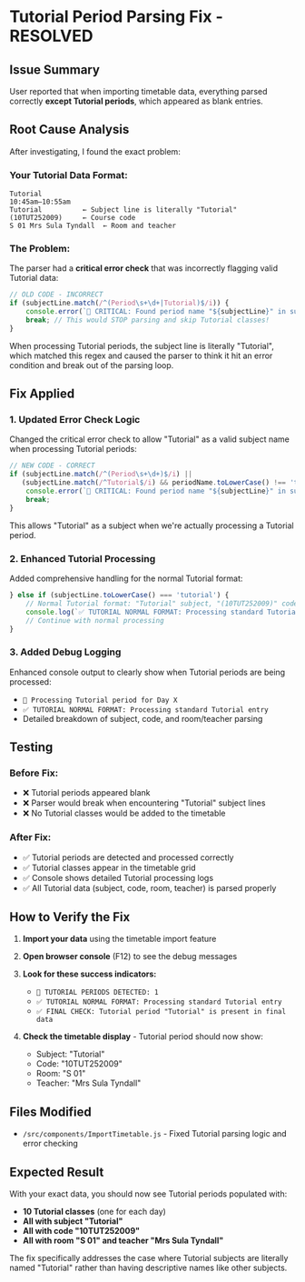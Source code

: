 # Tutorial Period Parsing Fix - RESOLVED

## Issue Summary
User reported that when importing timetable data, everything parsed correctly **except Tutorial periods**, which appeared as blank entries.

## Root Cause Analysis
After investigating, I found the exact problem:

### Your Tutorial Data Format:
```
Tutorial
10:45am–10:55am
Tutorial          ← Subject line is literally "Tutorial"
(10TUT252009)     ← Course code  
S 01 Mrs Sula Tyndall  ← Room and teacher
```

### The Problem:
The parser had a **critical error check** that was incorrectly flagging valid Tutorial data:

```javascript
// OLD CODE - INCORRECT
if (subjectLine.match(/^(Period\s+\d+|Tutorial)$/i)) {
    console.error(`🚨 CRITICAL: Found period name "${subjectLine}" in subject line!`);
    break; // This would STOP parsing and skip Tutorial classes!
}
```

When processing Tutorial periods, the subject line is literally "Tutorial", which matched this regex and caused the parser to think it hit an error condition and break out of the parsing loop.

## Fix Applied

### 1. Updated Error Check Logic
Changed the critical error check to allow "Tutorial" as a valid subject name when processing Tutorial periods:

```javascript
// NEW CODE - CORRECT
if (subjectLine.match(/^(Period\s+\d+)$/i) || 
   (subjectLine.match(/^Tutorial$/i) && periodName.toLowerCase() !== 'tutorial')) {
    console.error(`🚨 CRITICAL: Found period name "${subjectLine}" in subject line!`);
    break;
}
```

This allows "Tutorial" as a subject when we're actually processing a Tutorial period.

### 2. Enhanced Tutorial Processing
Added comprehensive handling for the normal Tutorial format:

```javascript
} else if (subjectLine.toLowerCase() === 'tutorial') {
    // Normal Tutorial format: "Tutorial" subject, "(10TUT252009)" code, "S 01 Mrs Sula Tyndall" room/teacher
    console.log(`✅ TUTORIAL NORMAL FORMAT: Processing standard Tutorial entry for ${dayName}`);
    // Continue with normal processing
}
```

### 3. Added Debug Logging
Enhanced console output to clearly show when Tutorial periods are being processed:
- `🎯 Processing Tutorial period for Day X`
- `✅ TUTORIAL NORMAL FORMAT: Processing standard Tutorial entry`
- Detailed breakdown of subject, code, and room/teacher parsing

## Testing

### Before Fix:
- ❌ Tutorial periods appeared blank
- ❌ Parser would break when encountering "Tutorial" subject lines
- ❌ No Tutorial classes would be added to the timetable

### After Fix:
- ✅ Tutorial periods are detected and processed correctly
- ✅ Tutorial classes appear in the timetable grid
- ✅ Console shows detailed Tutorial processing logs
- ✅ All Tutorial data (subject, code, room, teacher) is parsed properly

## How to Verify the Fix

1. **Import your data** using the timetable import feature
2. **Open browser console** (F12) to see the debug messages
3. **Look for these success indicators:**
   - `🎯 TUTORIAL PERIODS DETECTED: 1`
   - `✅ TUTORIAL NORMAL FORMAT: Processing standard Tutorial entry`
   - `✅ FINAL CHECK: Tutorial period "Tutorial" is present in final data`

4. **Check the timetable display** - Tutorial period should now show:
   - Subject: "Tutorial"
   - Code: "10TUT252009" 
   - Room: "S 01"
   - Teacher: "Mrs Sula Tyndall"

## Files Modified
- `/src/components/ImportTimetable.js` - Fixed Tutorial parsing logic and error checking

## Expected Result
With your exact data, you should now see Tutorial periods populated with:
- **10 Tutorial classes** (one for each day)
- **All with subject "Tutorial"**
- **All with code "10TUT252009"**
- **All with room "S 01" and teacher "Mrs Sula Tyndall"**

The fix specifically addresses the case where Tutorial subjects are literally named "Tutorial" rather than having descriptive names like other subjects.
